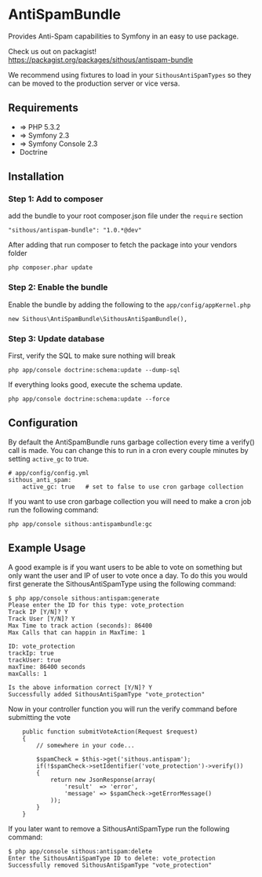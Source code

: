 AntiSpamBundle
==================================

Provides Anti-Spam capabilities to Symfony in an easy to use package.


Check us out on packagist! https://packagist.org/packages/sithous/antispam-bundle

We recommend using fixtures to load in your `SithousAntiSpamTypes` so they can be moved to the production server or vice versa.

## Requirements
- => PHP 5.3.2
- => Symfony 2.3
- => Symfony Console 2.3
- Doctrine


## Installation

### Step 1: Add to composer

add the bundle to your root composer.json file under the `require` section
```
"sithous/antispam-bundle": "1.0.*@dev"
```
 After adding that run composer to fetch the package into your vendors folder
```
php composer.phar update
```

### Step 2: Enable the bundle

Enable the bundle by adding the following to the `app/config/appKernel.php`
```
new Sithous\AntiSpamBundle\SithousAntiSpamBundle(),
```

### Step 3: Update database

First, verify the SQL to make sure nothing will break
```
php app/console doctrine:schema:update --dump-sql
```
If everything looks good, execute the schema update.
```
php app/console doctrine:schema:update --force
```

## Configuration

By default the AntiSpamBundle runs garbage collection every time a verify() call is made. You can change this to run in a cron every couple minutes by setting `active_gc` to true.
```
# app/config/config.yml
sithous_anti_spam:
    active_gc: true   # set to false to use cron garbage collection
```
If you want to use cron garbage collection you will need to make a cron job run the following command:
```
php app/console sithous:antispambundle:gc
```

## Example Usage

A good example is if you want users to be able to vote on something but only want the user and IP of user to vote once a day. To do this you would first generate the SithousAntiSpamType using the following command:
```
$ php app/console sithous:antispam:generate
Please enter the ID for this type: vote_protection
Track IP [Y/N]? Y
Track User [Y/N]? Y
Max Time to track action (seconds): 86400
Max Calls that can happin in MaxTime: 1

ID: vote_protection
trackIp: true
trackUser: true
maxTime: 86400 seconds
maxCalls: 1

Is the above information correct [Y/N]? Y
Successfully added SithousAntiSpamType "vote_protection"
```
Now in your controller function you will run the verify command before submitting the vote
```
    public function submitVoteAction(Request $request)
    {
        // somewhere in your code...
        
        $spamCheck = $this->get('sithous.antispam');
        if(!$spamCheck->setIdentifier('vote_protection')->verify())
        {
            return new JsonResponse(array(
                'result'  => 'error',
                'message' => $spamCheck->getErrorMessage()
            ));
        }
    }
```
If you later want to remove a SithousAntiSpamType run the following command:
```
$ php app/console sithous:antispam:delete
Enter the SithousAntiSpamType ID to delete: vote_protection
Successfully removed SithousAntiSpamType "vote_protection"
```

